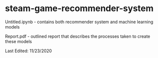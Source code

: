 # steam-game-recommender-system

Untitled.ipynb - contains both recommender system and machine learning models

Report.pdf - outlined report that describes the processes taken to create these models



Last Edited: 11/23/2020
